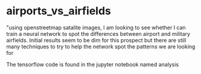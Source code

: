 # airports_vs_airfields

"using openstreetmap satalite images, I am looking to see whether I can train a neural network to spot the differences between airport and military airfields. Initial results seem to be dim for this prospect but there are still many techniques to try to help the network spot the patterns we are looking for

The tensorflow code is found in the jupyter notebook named analysis
